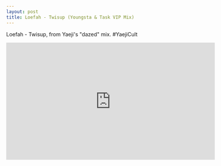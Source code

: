 ```yaml
---
layout: post
title: Loefah - Twisup (Youngsta & Task VIP Mix)
---
```


Loefah - Twisup, from Yaeji's "dazed" mix. #YaejiCult

<iframe width="560" height="315" src="https://www.youtube.com/embed/7IVCKgW9hPI?rel=0" frameborder="0" allow="autoplay; encrypted-media" allowfullscreen></iframe>

